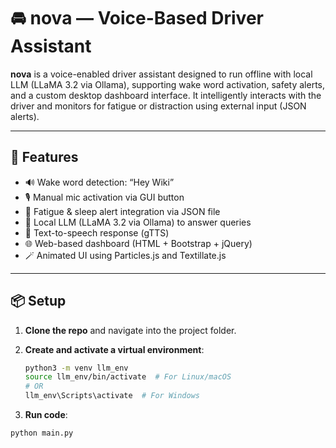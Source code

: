 # 🚘 nova — Voice-Based Driver Assistant

**nova** is a voice-enabled driver assistant designed to run offline with local LLM (LLaMA 3.2 via Ollama), supporting wake word activation, safety alerts, and a custom desktop dashboard interface. It intelligently interacts with the driver and monitors for fatigue or distraction using external input (JSON alerts).

---

## 🧠 Features

- 🔊 Wake word detection: “Hey Wiki”
- 🎙️ Manual mic activation via GUI button
- 📄 Fatigue & sleep alert integration via JSON file
- 🧠 Local LLM (LLaMA 3.2 via Ollama) to answer queries
- 💬 Text-to-speech response (gTTS)
- 🌐 Web-based dashboard (HTML + Bootstrap + jQuery)
- 🪄 Animated UI using Particles.js and Textillate.js

---

## 📦 Setup

1. **Clone the repo** and navigate into the project folder.

2. **Create and activate a virtual environment**:
   ```bash
   python3 -m venv llm_env
   source llm_env/bin/activate  # For Linux/macOS
   # OR
   llm_env\Scripts\activate  # For Windows

3. **Run code**:
```bash
python main.py

